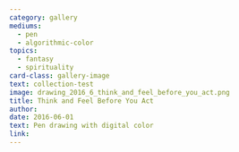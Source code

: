 ```yaml
---
category: gallery
mediums:
  - pen
  - algorithmic-color
topics:
  - fantasy
  - spirituality
card-class: gallery-image
text: collection-test
image: drawing_2016_6_think_and_feel_before_you_act.png
title: Think and Feel Before You Act
author:
date: 2016-06-01
text: Pen drawing with digital color
link:
---
```

